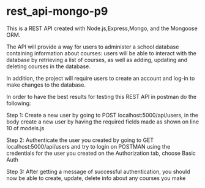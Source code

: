 # rest_api-mongo-p9
This is a REST API created with Node.js,Express,Mongo, and the Mongoose ORM. 

The API will provide a way for users to administer a school database containing information about courses: users will be able to interact with the database by retrieving a list of courses, as well as adding, updating and deleting courses in the database. 

In addition, the project will require users to create an account and log-in to make changes to the database. 

In order to have the best results for testing this REST API in postman do the following:

Step 1: Create a new user by going to POST localhost:5000/api/users, in the body create a new user by having the required fields made as shown on line 10 of models.js

Step 2: Authenticate the user you created by going to GET localhost:5000/api/users and try to login on POSTMAN  using the credentials for the user you created on the Authorization tab, choose Basic Auth

Step 3: After getting a message of successful authentication, you should now be able to  create, update, delete info about any courses you make  

